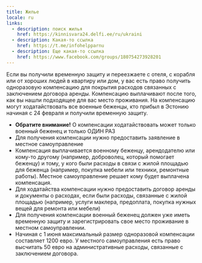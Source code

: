 ```yaml
---
title: Жилье
locale: ru
links:
  - description: поиск жилья
    href: https://kinnisvara24.delfi.ee/ru/ukraini
  - description: Какая-то ссылка
    href: https://t.me/infohelpparnu
  - description: Еще какая-то ссылка
    href: https://www.facebook.com/groups/180754273928201
---
```


Если вы получили временную защиту и переезжаете с отеля, с корабля или от
хороших людей в квартиру или дом, у вас есть право получить одноразовую
компенсацию для покрытия расходов связанных с заключением договора аренды.
Компенсацию выплачивают после того, как вы нашли подходящее для вас место
проживания. На компенсацию могут ходатайствовать все военные беженцы, кто прибыл
в Эстонию начиная с 24 февраля и получили временную защиту.

- **Обратите внимание!** О компенсации ходатайствовать может только военный
  беженец и только ОДИН РАЗ
- Для получения компенсации нужно предоставить заявление в местное
  самоуправление
- Компенсация выплачивается военному беженцу, арендодателю или кому-то другому
  (например, доброволец, который помогает беженцу) и тому, у кого были расходы в
  связи с жилой площадью для беженца (например, покупка мебели или техники,
  ремонтные работы). Местное самоуправление решает кому будет выплачена
  компенсация.
- Для ходатайства компенсации нужно предоставить договор аренды и документы о
  расходах, если были расходы, связанные с жилой площадью (например, услуги
  маклера, предоплата, покупка нужных вещей для ремонта или мебели)
- Для получения компенсации военный беженец должен уже иметь временную защиту и
  зарегистрировать свое место проживание в местном самоуправлении.
- Начиная с 1 июня максимальный размер одноразовой компенсации составляет 1200
  евро. У местного самоуправления есть право высчитать 50 евро на
  административные расходы, связанные с заключением договора.

